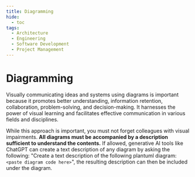 ```yaml
---
title: Diagramming
hide:
  - toc
tags:
  - Architecture
  - Engineering
  - Software Development
  - Project Management
---
```


# Diagramming

Visually communicating ideas and systems using diagrams is important because it promotes better understanding, 
information retention, collaboration, problem-solving, and decision-making. It harnesses the power of visual learning 
and facilitates effective communication in various fields and disciplines.

While this approach is important, you must not forget colleagues with visual impairments. **All diagrams must be 
accompanied by a description sufficient to understand the contents.** If allowed, generative AI tools like ChatGPT can
create a text description of any diagram by asking the following: "Create a text description of the following plantuml 
diagram: `<paste diagram code here>`", the resulting description can then be included under the diagram.
